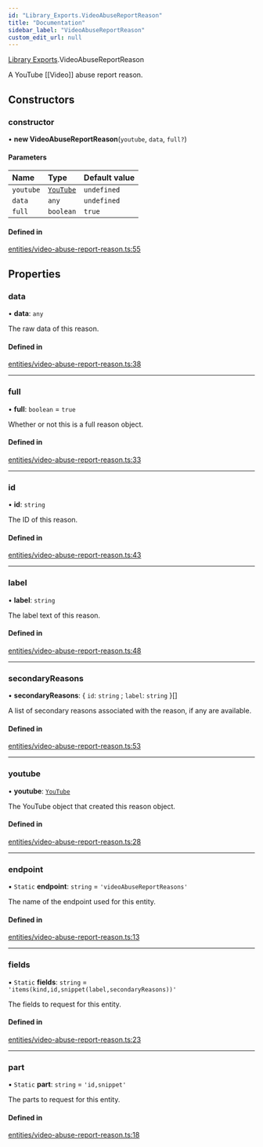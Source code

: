 ```yaml
---
id: "Library_Exports.VideoAbuseReportReason"
title: "Documentation"
sidebar_label: "VideoAbuseReportReason"
custom_edit_url: null
---
```


[Library Exports](../modules/Library_Exports).VideoAbuseReportReason

A YouTube [[Video]] abuse report reason.

## Constructors

### constructor

• **new VideoAbuseReportReason**(`youtube`, `data`, `full?`)

#### Parameters

| Name | Type | Default value |
| :------ | :------ | :------ |
| `youtube` | [`YouTube`](Library_Exports.YouTube) | `undefined` |
| `data` | `any` | `undefined` |
| `full` | `boolean` | `true` |

#### Defined in

[entities/video-abuse-report-reason.ts:55](https://github.com/brandonbothell/popyt/blob/96fc0a8/src/entities/video-abuse-report-reason.ts#L55)

## Properties

### data

• **data**: `any`

The raw data of this reason.

#### Defined in

[entities/video-abuse-report-reason.ts:38](https://github.com/brandonbothell/popyt/blob/96fc0a8/src/entities/video-abuse-report-reason.ts#L38)

___

### full

• **full**: `boolean` = `true`

Whether or not this is a full reason object.

#### Defined in

[entities/video-abuse-report-reason.ts:33](https://github.com/brandonbothell/popyt/blob/96fc0a8/src/entities/video-abuse-report-reason.ts#L33)

___

### id

• **id**: `string`

The ID of this reason.

#### Defined in

[entities/video-abuse-report-reason.ts:43](https://github.com/brandonbothell/popyt/blob/96fc0a8/src/entities/video-abuse-report-reason.ts#L43)

___

### label

• **label**: `string`

The label text of this reason.

#### Defined in

[entities/video-abuse-report-reason.ts:48](https://github.com/brandonbothell/popyt/blob/96fc0a8/src/entities/video-abuse-report-reason.ts#L48)

___

### secondaryReasons

• **secondaryReasons**: { `id`: `string` ; `label`: `string`  }[]

A list of secondary reasons associated with the reason, if any are available.

#### Defined in

[entities/video-abuse-report-reason.ts:53](https://github.com/brandonbothell/popyt/blob/96fc0a8/src/entities/video-abuse-report-reason.ts#L53)

___

### youtube

• **youtube**: [`YouTube`](Library_Exports.YouTube)

The YouTube object that created this reason object.

#### Defined in

[entities/video-abuse-report-reason.ts:28](https://github.com/brandonbothell/popyt/blob/96fc0a8/src/entities/video-abuse-report-reason.ts#L28)

___

### endpoint

▪ `Static` **endpoint**: `string` = `'videoAbuseReportReasons'`

The name of the endpoint used for this entity.

#### Defined in

[entities/video-abuse-report-reason.ts:13](https://github.com/brandonbothell/popyt/blob/96fc0a8/src/entities/video-abuse-report-reason.ts#L13)

___

### fields

▪ `Static` **fields**: `string` = `'items(kind,id,snippet(label,secondaryReasons))'`

The fields to request for this entity.

#### Defined in

[entities/video-abuse-report-reason.ts:23](https://github.com/brandonbothell/popyt/blob/96fc0a8/src/entities/video-abuse-report-reason.ts#L23)

___

### part

▪ `Static` **part**: `string` = `'id,snippet'`

The parts to request for this entity.

#### Defined in

[entities/video-abuse-report-reason.ts:18](https://github.com/brandonbothell/popyt/blob/96fc0a8/src/entities/video-abuse-report-reason.ts#L18)
